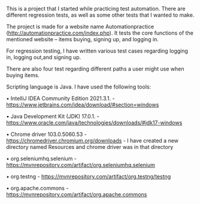 This is a project that I started while practicing test automation. There are different regression tests, as well as some other tests that I wanted to make.

The project is made for a website name Automationpractice (http://automationpractice.com/index.php). It tests the core functions of the mentioned website – items buying, signing up, and logging in.

For regression testing, I have written various test cases regarding logging in, logging out,and signing up. 

There are also four test regarding different paths a user might use when buying items.

Scripting language is Java. I have used the following tools:

• IntelliJ IDEA Community Edition 2021.3.1. - https://www.jetbrains.com/idea/download/#section=windows

• Java Development Kit (JDK) 17.0.1. - https://www.oracle.com/java/technologies/downloads/#jdk17-windows

• Chrome driver 103.0.5060.53 - https://chromedriver.chromium.org/downloads - I have created a new directory named Resources and chrome driver was in that directory

• org.seleniumhq.selenium - https://mvnrepository.com/artifact/org.seleniumhq.selenium

• org.testng - https://mvnrepository.com/artifact/org.testng/testng

• org.apache.commons - https://mvnrepository.com/artifact/org.apache.commons
